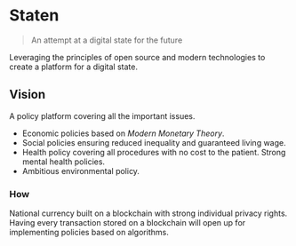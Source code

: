 # Staten
> An attempt at a digital state for the future

Leveraging the principles of open source and modern technologies to create a platform for a digital state. 

## Vision

A policy platform covering all the important issues.
 
 - Economic policies based on *Modern Monetary Theory*.
 - Social policies ensuring reduced inequality and guaranteed living wage.
 - Health policy covering all procedures with no cost to the patient. Strong mental health policies.
 - Ambitious environmental policy.

### How
 
National currency built on a blockchain with strong individual privacy rights. Having every transaction stored on a blockchain will open up for implementing policies based on algorithms. 
